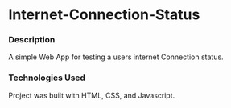 # Internet-Connection-Status

### Description
A simple Web App for testing a users internet Connection status. 
### Technologies Used
Project was built with HTML, CSS, and Javascript. 
